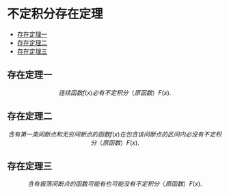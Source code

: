 # 不定积分存在定理

* [存在定理一](#存在定理一)
* [存在定理二](#存在定理二)
* [存在定理三](#存在定理三)

## 存在定理一

$$
连续函数 f(x) 必有不定积分（原函数） F(x) .
$$

##  存在定理二

$$
含有第一类间断点和无穷间断点的函数 f(x) 在包含该间断点的区间内必没有不定积分（原函数） F(x) .
$$

## 存在定理三

$$
含有振荡间断点的函数可能有也可能没有不定积分（原函数） F(x) .
$$



